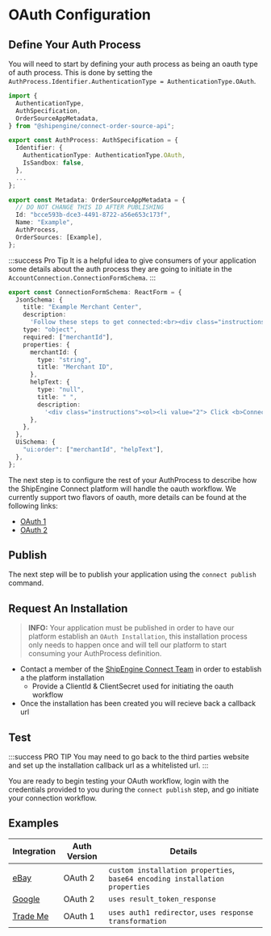 # OAuth Configuration
## Define Your Auth Process
You will need to start by defining your auth process as being an oauth type of auth process.
This is done by setting the `AuthProcess.Identifier.AuthenticationType = AuthenticationType.OAuth`.
```typescript
import {
  AuthenticationType,
  AuthSpecification,
  OrderSourceAppMetadata,
} from "@shipengine/connect-order-source-api";

export const AuthProcess: AuthSpecification = {
  Identifier: {
    AuthenticationType: AuthenticationType.OAuth,
    IsSandbox: false,
  },
  ...
};

export const Metadata: OrderSourceAppMetadata = {
  // DO NOT CHANGE THIS ID AFTER PUBLISHING
  Id: "bcce593b-dce3-4491-8722-a56e653c173f",
  Name: "Example",
  AuthProcess,
  OrderSources: [Example],
};
```

:::success Pro Tip
It is a helpful idea to give consumers of your application some details about the auth process they are going to initiate in the `AccountConnection.ConnectionFormSchema`.
:::
```typescript
export const ConnectionFormSchema: ReactForm = {
  JsonSchema: {
    title: "Example Merchant Center",
    description:
      'Follow these steps to get connected:<br><div class="instructions"><ol><li>To connect your Example Merchant Center to ShipStation, simply provide the Merchant ID (E.g. "123456789") you intend to use below.</li></ol></div>',
    type: "object",
    required: ["merchantId"],
    properties: {
      merchantId: {
        type: "string",
        title: "Merchant ID",
      },
      helpText: {
        type: "null",
        title: " ",
        description:
          '<div class="instructions"><ol><li value="2"> Click <b>Connect</b> to launch Example\'s consent screen, sign in with your associated Example account, then authorize ShipStation to retrieve your order information.</li></ol></div><br><i>In Example\'s <a href="https://merchants.Example.com/" target="_blank">Merchant Center</a>, find your merchant ID, which is the number at the top-right corner of the page, above the account email address.</i>',
      },
    },
  },
  UiSchema: {
    "ui:order": ["merchantId", "helpText"],
  },
};
```

The next step is to configure the rest of your AuthProcess to describe how the ShipEngine Connect platform will handle the oauth workflow.
We currently support two flavors of oauth, more details can be found at the following links:
- [OAuth 1](./1.0.md)
- [OAuth 2](./2.0.md)

## Publish
The next step will be to publish your application using the `connect publish` command.

## Request An Installation
> **INFO:** Your application must be published in order to have our platform establish an `OAuth Installation`, this installation process only needs to happen once and will tell our platform to start consuming your AuthProcess definition.

- Contact a member of the [ShipEngine Connect Team](mailto:connect@shipengine.com?subject=OAuth%20Installation) in order to establish a the platform installation
    - Provide a ClientId & ClientSecret used for initiating the oauth workflow
- Once the installation has been created you will recieve back a callback url

## Test
:::success PRO TIP
You may need to go back to the third parties website and set up the installation callback url as a whitelisted url.
:::

You are ready to begin testing your OAuth workflow, login with the credentials provided to you during the `connect publish` step, and go initiate your connection workflow.

## Examples
| Integration  | Auth Version | Details |
| ----------- | ----------- | ----------- |
| [eBay](./examples/ebay.md) | OAuth 2 | `custom installation properties`, `base64 encoding installation properties` |
| [Google](./examples/google.md) | OAuth 2 | `uses result_token_response` |
| [Trade Me](./examples/trade-me.md) | OAuth 1 | `uses auth1 redirector`, `uses response transformation` |
